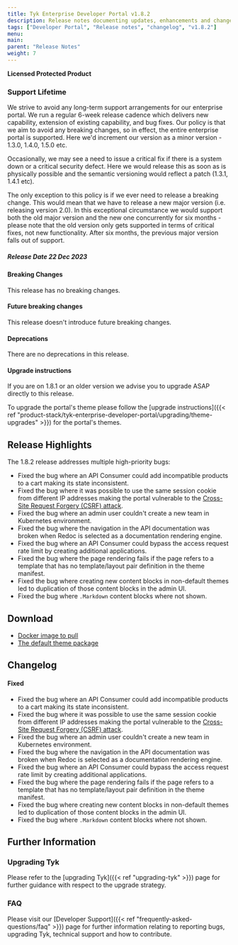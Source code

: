 ```yaml
---
title: Tyk Enterprise Developer Portal v1.8.2
description: Release notes documenting updates, enhancements and changes for Tyk Enterprise Developer Portal v1.8.2
tags: ["Developer Portal", "Release notes", "changelog", "v1.8.2"]
menu:
main:
parent: "Release Notes"
weight: 7
---
```


**Licensed Protected Product**

### Support Lifetime
We strive to avoid any long-term support arrangements for our enterprise portal. We run a regular 6-week release cadence which delivers new capability, extension of existing capability, and bug fixes. Our policy is that we aim to avoid any breaking changes, so in effect, the entire enterprise portal is supported. Here we'd increment our version as a minor version - 1.3.0, 1.4.0, 1.5.0 etc.

Occasionally, we may see a need to issue a critical fix if there is a system down or a critical security defect. Here we would release this as soon as is physically possible and the semantic versioning would reflect a patch (1.3.1, 1.4.1 etc).

The only exception to this policy is if we ever need to release a breaking change. This would mean that we have to release a new major version (i.e. releasing version 2.0). In this exceptional circumstance we would support both the old major version and the new one concurrently for six months - please note that the old version only gets supported in terms of critical fixes, not new functionality. After six months, the previous major version falls out of support.

##### Release Date 22 Dec 2023

#### Breaking Changes
This release has no breaking changes.

#### Future breaking changes
This release doesn't introduce future breaking changes.

#### Deprecations
There are no deprecations in this release.

#### Upgrade instructions
If you are on 1.8.1 or an older version we advise you to upgrade ASAP directly to this release.

To upgrade the portal's theme please follow the [upgrade instructions]({{< ref "product-stack/tyk-enterprise-developer-portal/upgrading/theme-upgrades" >}}) for the portal's themes.


## Release Highlights
The 1.8.2 release addresses multiple high-priority bugs:
- Fixed the bug where an API Consumer could add incompatible products to a cart making its state inconsistent.
- Fixed the bug where it was possible to use the same session cookie from different IP addresses making the portal vulnerable to the [Cross-Site Request Forgery (CSRF) attack](https://en.wikipedia.org/wiki/Cross-site_request_forgery).
- Fixed the bug where an admin user couldn't create a new team in Kubernetes environment.
- Fixed the bug where the navigation in the API documentation was broken when Redoc is selected as a documentation rendering engine.
- Fixed the bug where an API Consumer could bypass the access request rate limit by creating additional applications.
- Fixed the bug where the page rendering fails if the page refers to a template that has no template/layout pair definition in the theme manifest.
- Fixed the bug where creating new content blocks in non-default themes led to duplication of those content blocks in the admin UI.
- Fixed the bug where `.Markdown` content blocks where not shown.

## Download
- [Docker image to pull](https://hub.docker.com/layers/tykio/portal/v1.8.2/images/sha256-944b6fd5bead39b77cbfa50706098d52ce4c003b483b1f5e20456c65ede40fb2?context=explore)
- [The default theme package](https://github.com/TykTechnologies/portal-themes/blob/main/v1.8.2/default.zip)

## Changelog

#### Fixed
- Fixed the bug where an API Consumer could add incompatible products to a cart making its state inconsistent.
- Fixed the bug where it was possible to use the same session cookie from different IP addresses making the portal vulnerable to the [Cross-Site Request Forgery (CSRF) attack](https://en.wikipedia.org/wiki/Cross-site_request_forgery).
- Fixed the bug where an admin user couldn't create a new team in Kubernetes environment.
- Fixed the bug where the navigation in the API documentation was broken when Redoc is selected as a documentation rendering engine.
- Fixed the bug where an API Consumer could bypass the access request rate limit by creating additional applications.
- Fixed the bug where the page rendering fails if the page refers to a template that has no template/layout pair definition in the theme manifest.
- Fixed the bug where creating new content blocks in non-default themes led to duplication of those content blocks in the admin UI.
- Fixed the bug where `.Markdown` content blocks where not shown.

## Further Information

### Upgrading Tyk
Please refer to the [upgrading Tyk]({{< ref "upgrading-tyk" >}}) page for further guidance with respect to the upgrade strategy.

### FAQ
Please visit our [Developer Support]({{< ref "frequently-asked-questions/faq" >}}) page for further information relating to reporting bugs, upgrading Tyk, technical support and how to contribute.
